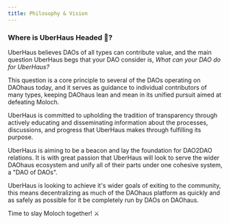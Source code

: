 ```yaml
---
title: Philosophy & Vision 
--- 
```

 
### Where is UberHaus Headed 🙈?
 
UberHaus believes DAOs of all types can contribute value, and the main question UberHaus begs that your DAO consider is, _What can your DAO do for UberHaus?_
 
This question is a core principle to several of the DAOs operating on DAOhaus today, and it serves as guidance to individual contributors of many types, keeping DAOhaus lean and mean in its unified pursuit aimed at defeating Moloch.  
 
UberHaus is committed to upholding the tradition of transparency through actively educating and disseminating information about the processes, discussions, and progress that UberHaus makes through fulfilling its purpose.
 
UberHaus is aiming to be a beacon and lay the foundation for DAO2DAO relations. It is with great passion that UberHaus will look to serve the wider DAOhaus ecosystem and unify all of their parts under one cohesive system, a "DAO of DAOs".

UberHaus is looking to achieve it's wider goals of exiting to the community, this means decentralizing as much of the DAOhaus platform as quickly and as safely as possible for it be completely run by DAOs on DAOhaus.

Time to slay Moloch together! ⚔️


